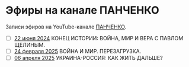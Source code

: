 # Эфиры на канале ПАНЧЕНКО

Записи эфиров на YouTube-канале [ПАНЧЕНКО](https://www.youtube.com/@PANCHENKODIANA).

- [ ] [22 июня 2024](2024_06_22.md) КОНЕЦ ИСТОРИИ: ВОЙНА, МИР И ВЕРА С ПАВЛОМ ЩЕЛИНЫМ.
- [ ] [24 февраля 2025](2025_02_24.md) ВОЙНА И МИР. ПЕРЕЗАГРУЗКА.
- [ ] [06 апреля 2025](2025_04_06.md) УКРАИНА-РОССИЯ: КАК ЖИТЬ ДАЛЬШЕ?
